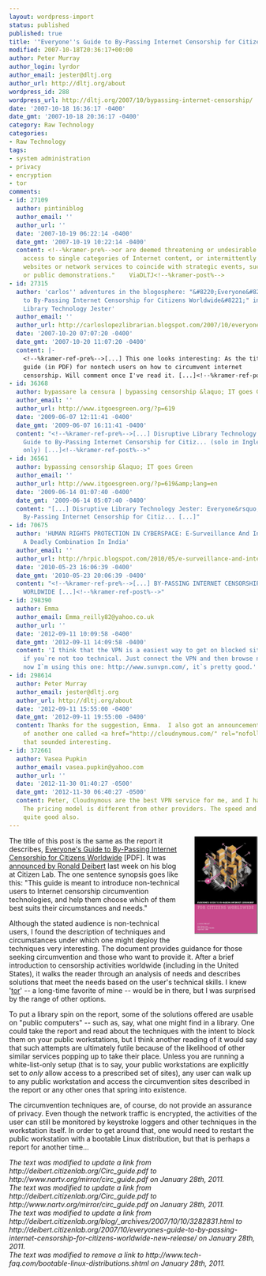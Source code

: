 ```yaml
---
layout: wordpress-import
status: published
published: true
title: '"Everyone''s Guide to By-Passing Internet Censorship for Citizens Worldwide"'
modified: 2007-10-18T20:36:17+00:00
author: Peter Murray
author_login: lyrdor
author_email: jester@dltj.org
author_url: http://dltj.org/about
wordpress_id: 288
wordpress_url: http://dltj.org/2007/10/bypassing-internet-censorship/
date: '2007-10-18 16:36:17 -0400'
date_gmt: '2007-10-18 20:36:17 -0400'
category: Raw Technology
categories:
- Raw Technology
tags:
- system administration
- privacy
- encryption
- tor
comments:
- id: 27109
  author: pintiniblog
  author_email: ''
  author_url: ''
  date: '2007-10-19 06:22:14 -0400'
  date_gmt: '2007-10-19 10:22:14 -0400'
  content: <!--%kramer-pre%-->or are deemed threatening or undesirable. Others block
    access to single categories of Internet content, or intermittently to specific
    websites or network services to coincide with strategic events, such as elections
    or public demonstrations."    ViaDLTJ<!--%kramer-post%-->
- id: 27315
  author: 'carlos'' adventures in the blogosphere: "&#8220;Everyone&#8217;s Guide
    to By-Passing Internet Censorship for Citizens Worldwide&#8221;" in Disruptive
    Library Technology Jester'
  author_email: ''
  author_url: http://carloslopezlibrarian.blogspot.com/2007/10/everyones-guide-to-by-passing-internet.html
  date: '2007-10-20 07:07:20 -0400'
  date_gmt: '2007-10-20 11:07:20 -0400'
  content: |-
    <!--%kramer-ref-pre%-->[...] This one looks interesting: As the title suggests, it's a
    guide (in PDF) for nontech users on how to circumvent internet
    censorship. Will comment once I've read it. [...]<!--%kramer-ref-post%-->
- id: 36368
  author: bypassare la censura | bypassing censorship &laquo; IT goes Green
  author_email: ''
  author_url: http://www.itgoesgreen.org/?p=619
  date: '2009-06-07 12:11:41 -0400'
  date_gmt: '2009-06-07 16:11:41 -0400'
  content: "<!--%kramer-ref-pre%-->[...] Disruptive Library Technology Jester: Everyone&rsquo;s
    Guide to By-Passing Internet Censorship for Citiz... (solo in Inglese | English
    only) [...]<!--%kramer-ref-post%-->"
- id: 36561
  author: bypassing censorship &laquo; IT goes Green
  author_email: ''
  author_url: http://www.itgoesgreen.org/?p=619&amp;lang=en
  date: '2009-06-14 01:07:40 -0400'
  date_gmt: '2009-06-14 05:07:40 -0400'
  content: "[...] Disruptive Library Technology Jester: Everyone&rsquo;s Guide to
    By-Passing Internet Censorship for Citiz... [...]"
- id: 70675
  author: 'HUMAN RIGHTS PROTECTION IN CYBERSPACE: E-Surveillance And Internet Censorship:
    A Deadly Combination In India'
  author_email: ''
  author_url: http://hrpic.blogspot.com/2010/05/e-surveillance-and-internet-censorship.html
  date: '2010-05-23 16:06:39 -0400'
  date_gmt: '2010-05-23 20:06:39 -0400'
  content: "<!--%kramer-ref-pre%-->[...] BY-PASSING INTERNET CENSORSHIP FOR CITIZENS
    WORLDWIDE [...]<!--%kramer-ref-post%-->"
- id: 298390
  author: Emma
  author_email: Emma_reilly82@yahoo.co.uk
  author_url: ''
  date: '2012-09-11 10:09:58 -0400'
  date_gmt: '2012-09-11 14:09:58 -0400'
  content: 'I think that the VPN is a easiest way to get on blocked sites, especially
    if you`re not too technical. Just connect the VPN and then browse normally. Right
    now I`m using this one: http://www.sunvpn.com/, it`s pretty good.'
- id: 298614
  author: Peter Murray
  author_email: jester@dltj.org
  author_url: http://dltj.org/about
  date: '2012-09-11 15:55:00 -0400'
  date_gmt: '2012-09-11 19:55:00 -0400'
  content: Thanks for the suggestion, Emma.  I also got an announcement this week
    of another one called <a href="http://cloudnymous.com/" rel="nofollow">Cloudnymous</a>
    that sounded interesting.
- id: 372661
  author: Vasea Pupkin
  author_email: vasea.pupkin@yahoo.com
  author_url: ''
  date: '2012-11-30 01:40:27 -0500'
  date_gmt: '2012-11-30 06:40:27 -0500'
  content: Peter, Cloudnymous are the best VPN service for me, and I have tried many.
    The pricing model is different from other providers. The speed and support are
    quite good also.
---
```

<p><a href="http://www.nartv.org/mirror/circ_guide.pdf" title="Cover of &ldquo;Everyone&rsquo;s Guide to By-Passing Internet Censorship for Citizens Worldwide&rdquo;"><img src="/wp-content/uploads/2007/10/circ_guide.jpg" alt="Cover of &ldquo;Everyone&rsquo;s Guide to By-Passing Internet Censorship for Citizens Worldwide&rdquo;" style="width: 25%; border-right: 2px solid gray; border-bottom: 2px solid gray; margin: 0 0 1.5em 2em; float: right;" /></a>The title of this post is the same as the report it describes, <a href="http://www.nartv.org/mirror/circ_guide.pdf" title="Full text of report: &#039;Everyone&#039;s Guide to By-Passing Internet Censorship for Citizens Worldwide&#039;">Everyone's Guide to By-Passing Internet Censorship for Citizens Worldwide</a> [PDF].  It was <a href="http://deibert.citizenlab.org/2007/10/everyones-guide-to-by-passing-internet-censorship-for-citizens-worldwide-new-release/" title="Blog post: Everyone&#039;s Guide to By-Passing Internet Censorship for Citizens Worldwide">announced by Ronald Deibert</a> last week on his blog at Citizen Lab.  The one sentence synopsis goes like this:  "This guide is meant to introduce non-technical users to Internet censorship circumvention technologies, and help them choose which of them best suits their circumstances and needs." </p>
<p>Although the stated audience is non-technical users, I found the description of techniques and circumstances under which one might deploy the techniques very interesting.  The document provides guidance for those seeking circumvention and those who want to provide it.  After a brief introduction to censorship activities worldwide (including in the United States), it walks the reader through an analysis of needs and describes solutions that meet the needs based on the user's technical skills.  I knew '<a href="http://tor.eff.org/" title="Tor: anonymity online">tor</a>' -- a long-time favorite of mine -- would be in there, but I was surprised by the range of other options.</p>
<p>To put a library spin on the report, some of the solutions offered are usable on "public computers" -- such as, say, what one might find in a library.  One could take the report and read about the techniques with the intent to block them on your public workstations, but I think another reading of it would say that such attempts are ultimately futile because of the likelihood of other similar services popping up to take their place.  Unless you are running a white-list-only setup (that is to say, your public workstations are explicitly set to <em>only</em> allow access to a prescribed set of sites), any user can walk up to any public workstation and access the circumvention sites described in the report or any other ones that spring into existence.</p>
<p>The circumvention techniques are, of course, do not provide an assurance of privacy.  Even though the network traffic is encrypted, the activities of the user can still be monitored by keystroke loggers and other techniques in the workstation itself.  In order to get around that, one would need to restart the public workstation with a <span class="removed_link" title="http://www.tech-faq.com/bootable-linux-distributions.shtml">bootable Linux distribution</span>, but that is perhaps a report for another time...
<p style="padding:0;margin:0;font-style:italic;">The text was modified to update a link from http://deibert.citizenlab.org/Circ_guide.pdf to http://www.nartv.org/mirror/circ_guide.pdf on January 28th, 2011.</p>
<p style="padding:0;margin:0;font-style:italic;">The text was modified to update a link from http://deibert.citizenlab.org/Circ_guide.pdf to http://www.nartv.org/mirror/circ_guide.pdf on January 28th, 2011.</p>
<p style="padding:0;margin:0;font-style:italic;">The text was modified to update a link from http://deibert.citizenlab.org/blog/_archives/2007/10/10/3282831.html to http://deibert.citizenlab.org/2007/10/everyones-guide-to-by-passing-internet-censorship-for-citizens-worldwide-new-release/ on January 28th, 2011.</p>
<p style="padding:0;margin:0;font-style:italic;" class="removed_link">The text was modified to remove a link to http://www.tech-faq.com/bootable-linux-distributions.shtml on January 28th, 2011.</p>
